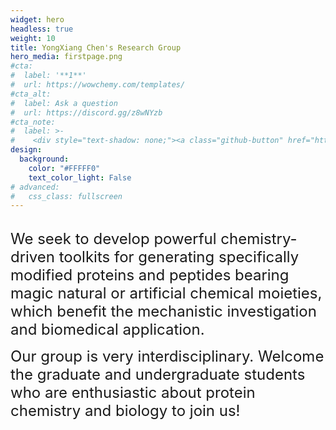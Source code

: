 ```yaml
---
widget: hero
headless: true
weight: 10
title: YongXiang Chen's Research Group
hero_media: firstpage.png
#cta:
#  label: '**1**'
#  url: https://wowchemy.com/templates/
#cta_alt:
#  label: Ask a question
#  url: https://discord.gg/z8wNYzb
#cta_note:
#  label: >-
#    <div style="text-shadow: none;"><a class="github-button" href="https://github.com/wowchemy/wowchemy-hugo-themes" data-icon="octicon-star" data-size="large" data-show-count="true" aria-label="Star">Star Wowchemy Website Builder</a></div><div style="text-shadow: none;"><a class="github-button" href="https://github.com/wowchemy/starter-hugo-academic" data-icon="octicon-star" data-size="large" data-show-count="true" aria-label="Star">Star the Academic template</a></div>
design:
  background:
    color: "#FFFFF0"
    text_color_light: False
# advanced:
#   css_class: fullscreen
---
```


<br />
<font size=5>We seek to develop powerful chemistry-driven toolkits for generating specifically modified proteins and peptides bearing magic natural or artificial chemical moieties, which benefit the mechanistic investigation and biomedical application.

Our group is very interdisciplinary. Welcome the graduate and undergraduate students who are enthusiastic about protein chemistry and biology to join us!</font>


<!--Custom spacing-->
<div class="mb-3"></div>
<!--GitHub Button JS-->
<script async defer src="https://buttons.github.io/buttons.js"></script>
